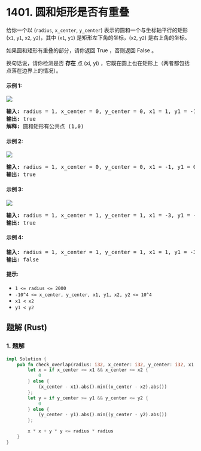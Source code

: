 # 1401. 圆和矩形是否有重叠
给你一个以 (`radius`, `x_center`, `y_center`) 表示的圆和一个与坐标轴平行的矩形 (`x1`, `y1`, `x2`, `y2`)，其中 (`x1`, `y1`) 是矩形左下角的坐标，(`x2`, `y2`) 是右上角的坐标。

如果圆和矩形有重叠的部分，请你返回 True ，否则返回 False 。

换句话说，请你检测是否 **存在** 点 (xi, yi) ，它既在圆上也在矩形上（两者都包括点落在边界上的情况）。

#### 示例 1:
![](https://assets.leetcode-cn.com/aliyun-lc-upload/uploads/2020/04/04/sample_4_1728.png)
<pre>
<strong>输入:</strong> radius = 1, x_center = 0, y_center = 0, x1 = 1, y1 = -1, x2 = 3, y2 = 1
<strong>输出:</strong> true
<strong>解释:</strong> 圆和矩形有公共点 (1,0)
</pre>

#### 示例 2:
![](https://assets.leetcode-cn.com/aliyun-lc-upload/uploads/2020/04/04/sample_2_1728.png)
<pre>
<strong>输入:</strong> radius = 1, x_center = 0, y_center = 0, x1 = -1, y1 = 0, x2 = 0, y2 = 1
<strong>输出:</strong> true
</pre>

#### 示例 3:
![](https://assets.leetcode-cn.com/aliyun-lc-upload/uploads/2020/04/04/sample_6_1728.png)
<pre>
<strong>输入:</strong> radius = 1, x_center = 1, y_center = 1, x1 = -3, y1 = -3, x2 = 3, y2 = 3
<strong>输出:</strong> true
</pre>

#### 示例 4:
<pre>
<strong>输入:</strong> radius = 1, x_center = 1, y_center = 1, x1 = 1, y1 = -3, x2 = 2, y2 = -1
<strong>输出:</strong> false
</pre>

#### 提示:
* `1 <= radius <= 2000`
* `-10^4 <= x_center, y_center, x1, y1, x2, y2 <= 10^4`
* `x1 < x2`
* `y1 < y2`

## 题解 (Rust)

### 1. 题解
```Rust
impl Solution {
    pub fn check_overlap(radius: i32, x_center: i32, y_center: i32, x1: i32, y1: i32, x2: i32, y2: i32) -> bool {
        let x = if x_center >= x1 && x_center <= x2 {
            0
        } else {
            (x_center - x1).abs().min((x_center - x2).abs())
        };
        let y = if y_center >= y1 && y_center <= y2 {
            0
        } else {
            (y_center - y1).abs().min((y_center - y2).abs())
        };

        x * x + y * y <= radius * radius
    }
}
```
